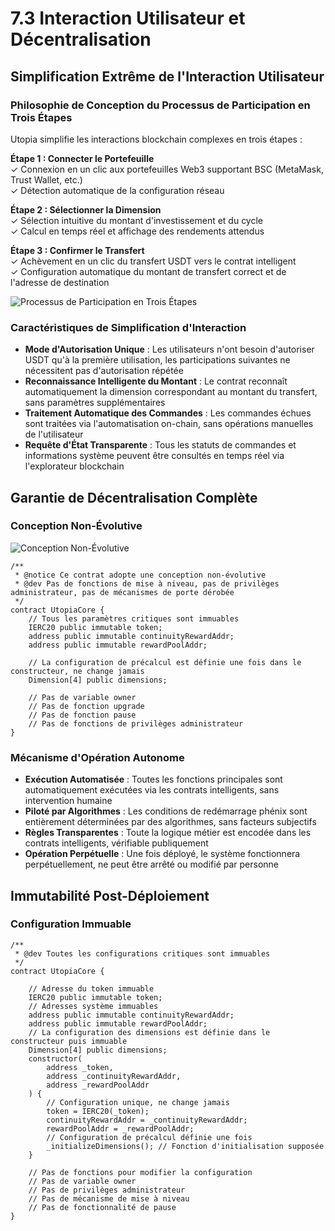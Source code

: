 # 7.3 Interaction Utilisateur et Décentralisation

## Simplification Extrême de l'Interaction Utilisateur

### Philosophie de Conception du Processus de Participation en Trois Étapes

Utopia simplifie les interactions blockchain complexes en trois étapes :

**Étape 1 : Connecter le Portefeuille**  
✓ Connexion en un clic aux portefeuilles Web3 supportant BSC (MetaMask, Trust Wallet, etc.)  
✓ Détection automatique de la configuration réseau

**Étape 2 : Sélectionner la Dimension**  
✓ Sélection intuitive du montant d'investissement et du cycle  
✓ Calcul en temps réel et affichage des rendements attendus

**Étape 3 : Confirmer le Transfert**  
✓ Achèvement en un clic du transfert USDT vers le contrat intelligent  
✓ Configuration automatique du montant de transfert correct et de l'adresse de destination

![Processus de Participation en Trois Étapes](/images/图26.svg)

### Caractéristiques de Simplification d'Interaction

- **Mode d'Autorisation Unique** : Les utilisateurs n'ont besoin d'autoriser USDT qu'à la première utilisation, les participations suivantes ne nécessitent pas d'autorisation répétée
- **Reconnaissance Intelligente du Montant** : Le contrat reconnaît automatiquement la dimension correspondant au montant du transfert, sans paramètres supplémentaires
- **Traitement Automatique des Commandes** : Les commandes échues sont traitées via l'automatisation on-chain, sans opérations manuelles de l'utilisateur
- **Requête d'État Transparente** : Tous les statuts de commandes et informations système peuvent être consultés en temps réel via l'explorateur blockchain

## Garantie de Décentralisation Complète

### Conception Non-Évolutive

![Conception Non-Évolutive](/images/图27.svg)

```solidity
/**
 * @notice Ce contrat adopte une conception non-évolutive
 * @dev Pas de fonctions de mise à niveau, pas de privilèges administrateur, pas de mécanismes de porte dérobée
 */
contract UtopiaCore {
    // Tous les paramètres critiques sont immuables
    IERC20 public immutable token;
    address public immutable continuityRewardAddr;
    address public immutable rewardPoolAddr;
    
    // La configuration de précalcul est définie une fois dans le constructeur, ne change jamais
    Dimension[4] public dimensions;
    
    // Pas de variable owner
    // Pas de fonction upgrade
    // Pas de fonction pause
    // Pas de fonctions de privilèges administrateur
}
```

### Mécanisme d'Opération Autonome

- **Exécution Automatisée** : Toutes les fonctions principales sont automatiquement exécutées via les contrats intelligents, sans intervention humaine
- **Piloté par Algorithmes** : Les conditions de redémarrage phénix sont entièrement déterminées par des algorithmes, sans facteurs subjectifs
- **Règles Transparentes** : Toute la logique métier est encodée dans les contrats intelligents, vérifiable publiquement
- **Opération Perpétuelle** : Une fois déployé, le système fonctionnera perpétuellement, ne peut être arrêté ou modifié par personne

## Immutabilité Post-Déploiement

### Configuration Immuable

```solidity
/**
 * @dev Toutes les configurations critiques sont immuables
 */
contract UtopiaCore {
    
    // Adresse du token immuable
    IERC20 public immutable token;
    // Adresses système immuables
    address public immutable continuityRewardAddr;
    address public immutable rewardPoolAddr;
    // La configuration des dimensions est définie dans le constructeur puis immuable
    Dimension[4] public dimensions;
    constructor(
        address _token,
        address _continuityRewardAddr,
        address _rewardPoolAddr
    ) {
        // Configuration unique, ne change jamais
        token = IERC20(_token);
        continuityRewardAddr = _continuityRewardAddr;
        rewardPoolAddr = _rewardPoolAddr;
        // Configuration de précalcul définie une fois
        _initializeDimensions(); // Fonction d'initialisation supposée
    }
    
    // Pas de fonctions pour modifier la configuration
    // Pas de variable owner
    // Pas de privilèges administrateur
    // Pas de mécanisme de mise à niveau
    // Pas de fonctionnalité de pause
}
```